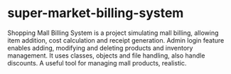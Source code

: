 # super-market-billing-system
Shopping Mall Billing System is a project simulating mall billing, allowing item addition, cost calculation and receipt generation. Admin login feature enables adding, modifying and deleting products and inventory management. It uses classes, objects and file handling, also handle discounts. A useful tool for managing mall products, realistic.

